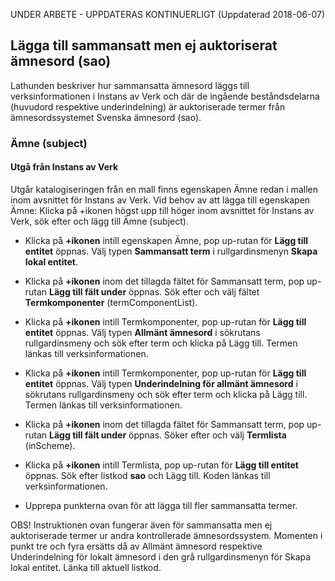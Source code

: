 UNDER ARBETE - UPPDATERAS KONTINUERLIGT (Uppdaterad 2018-06-07)

## Lägga till sammansatt men ej auktoriserat ämnesord (sao)

Lathunden beskriver hur sammansatta ämnesord läggs till verksinformationen i Instans av Verk och där de ingående beståndsdelarna (huvudord respektive underindelning) är auktoriserade termer från ämnesordssystemet Svenska ämnesord (sao). 

### Ämne (subject)

#### Utgå från Instans av Verk
Utgår katalogiseringen från en mall finns egenskapen Ämne redan i mallen inom avsnittet för Instans av Verk. Vid behov av att lägga till egenskapen Ämne: Klicka på +ikonen högst upp till höger inom avsnittet för Instans av Verk, sök efter och lägg till Ämne (subject).

* Klicka på **+ikonen** intill egenskapen Ämne, pop up-rutan för **Lägg till entitet** öppnas. Välj typen **Sammansatt term** i rullgardinsmenyn **Skapa lokal entitet**.

* Klicka på **+ikonen** inom det tillagda fältet för Sammansatt term, pop up-rutan **Lägg till fält under** öppnas. Sök efter och välj fältet **Termkomponenter** (termComponentList).

* Klicka på **+ikonen** intill Termkomponenter, pop up-rutan för **Lägg till entitet** öppnas. Välj typen **Allmänt ämnesord** i sökrutans rullgardinsmeny och sök efter term och klicka på Lägg till. Termen länkas till verksinformationen.

* Klicka på **+ikonen** intill Termkomponenter, pop up-rutan för **Lägg till entitet** öppnas. Välj typen **Underindelning för allmänt ämnesord** i sökrutans rullgardinsmeny och sök efter term och klicka på Lägg till. Termen länkas till verksinformationen.

* Klicka på **+ikonen** inom det tillagda fältet för Sammansatt term, pop up-rutan **Lägg till fält under** öppnas. Söker efter och välj **Termlista** (inScheme).

* Klicka på **+ikonen** intill Termlista, pop up-rutan för **Lägg till entitet** öppnas. Sök efter listkod **sao** och Lägg till. Koden länkas till verksinformationen.

* Upprepa punkterna ovan för att lägga till fler sammansatta termer.


OBS! Instruktionen ovan fungerar även för sammansatta men ej auktoriserade termer ur andra kontrollerade ämnesordssystem. Momenten i punkt tre och fyra ersätts då av Allmänt ämnesord respektive Underindelning för lokalt ämnesord i den grå rullgardinsmenyn för Skapa lokal entitet. Länka till aktuell listkod.



